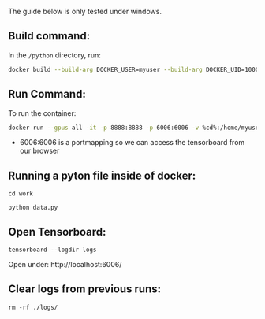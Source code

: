 The guide below is only tested under windows.

## Build command:
In the `/python` directory, run:

```bash
docker build --build-arg DOCKER_USER=myuser --build-arg DOCKER_UID=1000 --build-arg DOCKER_GID=1000 -t tf_mnist .
```

## Run Command:
To run the container:

```bash
docker run --gpus all -it -p 8888:8888 -p 6006:6006 -v %cd%:/home/myuser/work --name tf_mnist_container tf_mnist
```

- 6006:6006 is a portmapping so we can access the tensorboard from our browser

## Running a pyton file inside of docker:

```
cd work
```

```
python data.py
```

## Open Tensorboard:

```
tensorboard --logdir logs
```

Open under: http://localhost:6006/

## Clear logs from previous runs:

```
rm -rf ./logs/
```